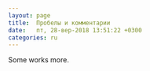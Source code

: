```yaml
---
layout: page
title:  Пробелы и комментарии
date:   пт, 28-вер-2018 13:51:22 +0300
categories: ru
---
```


   Some works more.
